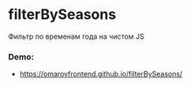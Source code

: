 # filterBySeasons
Фильтр по временам года на чистом JS

### Demo:
 - https://omarovfrontend.github.io/filterBySeasons/
